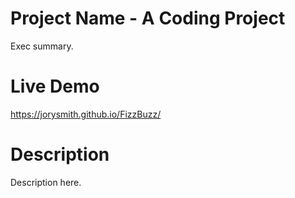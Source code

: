 # Project Name - A Coding Project
Exec summary.

# Live Demo
https://jorysmith.github.io/FizzBuzz/

# Description
Description here.
